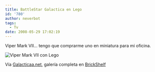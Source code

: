 ```yaml
---
title: BattleStar Galactica en Lego
id: '780'
author: neverbot
tags:
  - Tv
date: 2008-05-29 17:02:19
---
```


Viper Mark VII... tengo que comprarme uno en miniatura para mi oficina.

![Viper Mark VII con Lego](./galactica_lego.jpg "Viper Mark VII con Lego")

Vía [Galacticaa.net](http://galacticaa.net/2005/11/page/3/), galería completa en [BrickShelf](http://www.brickshelf.com/cgi-bin/gallery.cgi?f=142035)